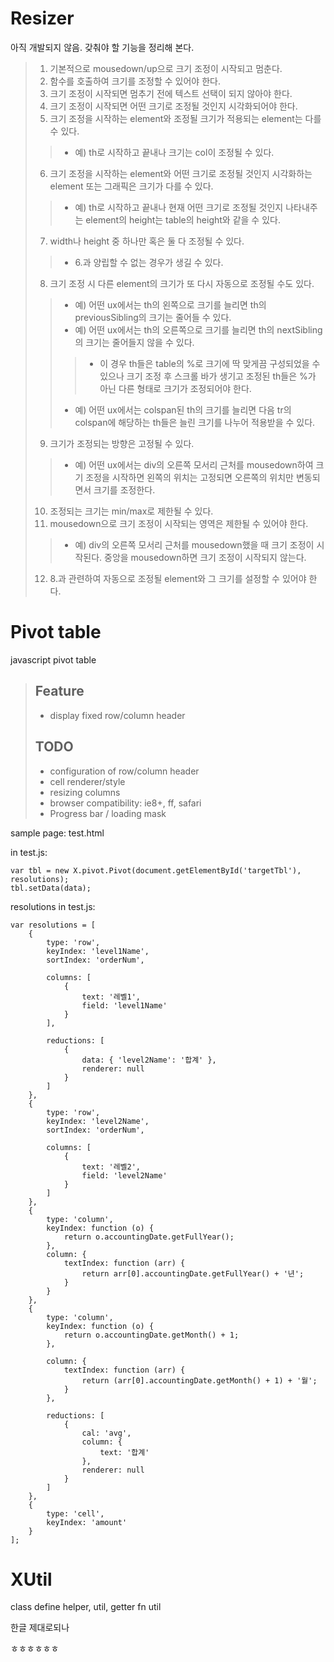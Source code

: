Resizer
=====
아직 개발되지 않음. 갖춰야 할 기능을 정리해 본다.
>1.  기본적으로 mousedown/up으로 크기 조정이 시작되고 멈춘다.
>2.  함수를 호출하여 크기를 조정할 수 있어야 한다.
>3.  크기 조정이 시작되면 멈추기 전에 텍스트 선택이 되지 않아야 한다.
>4.  크기 조정이 시작되면 어떤 크기로 조정될 것인지 시각화되어야 한다.
>5.  크기 조정을 시작하는 element와 조정될 크기가 적용되는 element는 다를 수 있다.
>>+  예) th로 시작하고 끝내나 크기는 col이 조정될 수 있다.
>6.  크기 조정을 시작하는 element와 어떤 크기로 조정될 것인지 시각화하는 element 또는 그래픽은 크기가 다를 수 있다.
>>+  예) th로 시작하고 끝내나 현재 어떤 크기로 조정될 것인지 나타내주는 element의 height는 table의 height와 같을 수 있다.
>7.  width나 height 중 하나만 혹은 둘 다 조정될 수 있다.
>>+  6.과 양립할 수 없는 경우가 생길 수 있다.
>8.  크기 조정 시 다른 element의 크기가 또 다시 자동으로 조정될 수도 있다.
>>+  예) 어떤 ux에서는 th의 왼쪽으로 크기를 늘리면 th의 previousSibling의 크기는 줄어들 수 있다.
>>+  예) 어떤 ux에서는 th의 오른쪽으로 크기를 늘리면 th의 nextSibling의 크기는 줄어들지 않을 수 있다.
>>>+  이 경우 th들은 table의 %로 크기에 딱 맞게끔 구성되었을 수 있으나 크기 조정 후 스크롤 바가 생기고 조정된 th들은 %가 아닌 다른 형태로 크기가 조정되어야 한다.
>>+  예) 어떤 ux에서는 colspan된 th의 크기를 늘리면 다음 tr의 colspan에 해당하는 th들은 늘린 크기를 나누어 적용받을 수 있다.
>9.  크기가 조정되는 방향은 고정될 수 있다.
>>+  예) 어떤 ux에서는 div의 오른쪽 모서리 근처를 mousedown하여 크기 조정을 시작하면 왼쪽의 위치는 고정되면 오른쪽의 위치만 변동되면서 크기를 조정한다.
>10.  조정되는 크기는 min/max로 제한될 수 있다.
>11.  mousedown으로 크기 조정이 시작되는 영역은 제한될 수 있어야 한다.
>>+  예) div의 오른쪽 모서리 근처를 mousedown했을 때 크기 조정이 시작된다. 중앙을 mousedown하면 크기 조정이 시작되지 않는다.
>12.  8.과 관련하여 자동으로 조정될 element와 그 크기를 설정할 수 있어야 한다.


Pivot table
=====
javascript pivot table

>## Feature
>+  display fixed row/column header
>
>## TODO
>+  configuration of row/column header
>+  cell renderer/style
>+  resizing columns
>+  browser compatibility: ie8+, ff, safari
>+  Progress bar / loading mask

sample page: test.html

in test.js:

    var tbl = new X.pivot.Pivot(document.getElementById('targetTbl'), resolutions);
    tbl.setData(data);

resolutions in test.js:

    var resolutions = [
        {
            type: 'row',
            keyIndex: 'level1Name',
            sortIndex: 'orderNum',

            columns: [
                {
                    text: '레벨1',
                    field: 'level1Name'
                }
            ],

            reductions: [
                {
                    data: { 'level2Name': '합계' },
                    renderer: null
                }
            ]
        },
        {
            type: 'row',
            keyIndex: 'level2Name',
            sortIndex: 'orderNum',

            columns: [
                {
                    text: '레벨2',
                    field: 'level2Name'
                }
            ]
        },
        {
            type: 'column',
            keyIndex: function (o) {
                return o.accountingDate.getFullYear();
            },
            column: {
                textIndex: function (arr) {
                    return arr[0].accountingDate.getFullYear() + '년';
                }
            }
        },
        {
            type: 'column',
            keyIndex: function (o) {
                return o.accountingDate.getMonth() + 1;
            },

            column: {
                textIndex: function (arr) {
                    return (arr[0].accountingDate.getMonth() + 1) + '월';
                }
            },

            reductions: [
                {
                    cal: 'avg',
                    column: {
                        text: '합계'
                    },
                    renderer: null
                }
            ]
        },
        {
            type: 'cell',
            keyIndex: 'amount'
        }
    ];




XUtil
=====
class define helper, util, getter fn util

한글 제대로되나

ㅎㅎㅎㅎㅎㅎ
